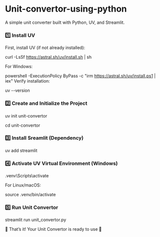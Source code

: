# Unit-convertor-using-python

A simple unit converter built with Python, UV, and Streamlit.

### 1️⃣ Install UV

First, install UV (if not already installed):

curl -LsSf https://astral.sh/uv/install.sh | sh

For Windows:

powershell -ExecutionPolicy ByPass -c "irm https://astral.sh/uv/install.ps1 | iex"
Verify installation:

uv --version

### 2️⃣ Create and Initialize the Project

uv init unit-convertor

cd unit-convertor

### 3️⃣ Install Sreamlit (Dependency)

uv add streamlit

### 4️⃣ Activate UV Virtual Environment (Windows)

.venv\Scripts\activate

For Linux/macOS:

source .venv/bin/activate

### 5️⃣ Run Unit Convertor

streamlit run unit_convertor.py

🎉 That’s it! Your Unit Convertor is ready to use 🚀

